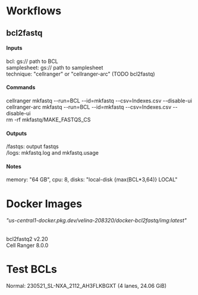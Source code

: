 # Workflows

## bcl2fastq

#### Inputs
bcl: gs:// path to BCL  
samplesheet: gs:// path to samplesheet  
technique: "cellranger" or "cellranger-arc" (TODO bcl2fastq)

#### Commands
cellranger mkfastq --run=BCL --id=mkfastq --csv=Indexes.csv --disable-ui  
cellranger-arc mkfastq --run=BCL --id=mkfastq --csv=Indexes.csv --disable-ui  
rm -rf mkfastq/MAKE_FASTQS_CS  

#### Outputs
/fastqs: output fastqs  
/logs: mkfastq.log and mkfastq.usage

#### Notes
memory: "64 GB", cpu: 8, disks: "local-disk {max(BCL*3,64)} LOCAL"


# Docker Images
###### "us-central1-docker.pkg.dev/velina-208320/docker-bcl2fastq/img:latest"
bcl2fastq2 v2.20  
Cell Ranger 8.0.0



# Test BCLs
Normal: 230521_SL-NXA_2112_AH3FLKBGXT (4 lanes, 24.06 GiB)
